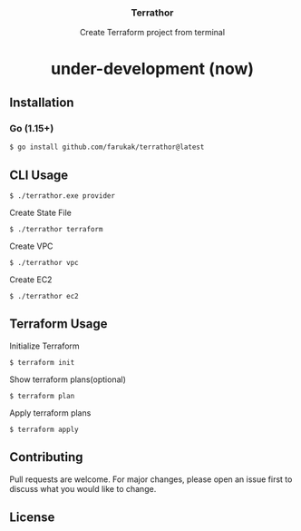 <div align="center">
  <h3 align="center">Terrathor</h3>
  <p align="center">Create Terraform project from terminal</p>
  <h1 align="center">under-development (now)</h1>
</div>

## Installation
### Go (1.15+)

```shell
$ go install github.com/farukak/terrathor@latest
```

## CLI Usage

```shell
$ ./terrathor.exe provider
```

Create State File

```shell
$ ./terrathor terraform
```

Create VPC

```shell
$ ./terrathor vpc
```

Create EC2

```shell
$ ./terrathor ec2
```


## Terraform Usage

Initialize Terraform

```shell
$ terraform init
```

Show terraform plans(optional)

```shell
$ terraform plan
```

Apply terraform plans

```shell
$ terraform apply
```

## Contributing
Pull requests are welcome. For major changes, please open an issue first to discuss what you would like to change.

## License

